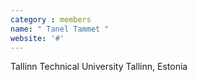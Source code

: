 ```yaml
---
category : members
name: " Tanel Tammet " 
website: '#'
---
```

Tallinn Technical University
Tallinn, Estonia

